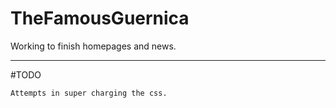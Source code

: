 TheFamousGuernica
=================

Working to finish homepages and news.

--------------------------------------
#TODO

	Attempts in super charging the css.

